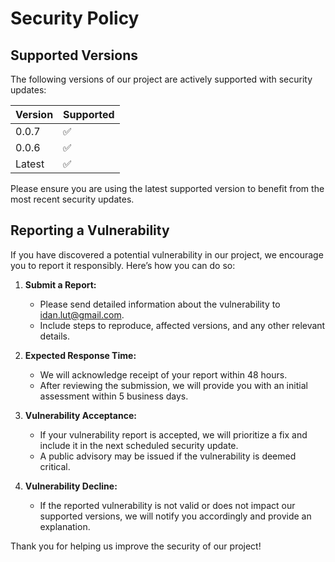 # Security Policy

## Supported Versions

The following versions of our project are actively supported with security updates:

| Version | Supported          |
| ------- | ------------------ |
| 0.0.7   | :white_check_mark: |
| 0.0.6   | :white_check_mark: |
| Latest  | :white_check_mark: |

Please ensure you are using the latest supported version to benefit from the most recent security updates.

## Reporting a Vulnerability

If you have discovered a potential vulnerability in our project, we encourage you to report it responsibly. Here’s how you can do so:

1. **Submit a Report:**
   - Please send detailed information about the vulnerability to [idan.lut@gmail.com](mailto:idan.lut@gmail.com).
   - Include steps to reproduce, affected versions, and any other relevant details.

2. **Expected Response Time:**
   - We will acknowledge receipt of your report within 48 hours.
   - After reviewing the submission, we will provide you with an initial assessment within 5 business days.

3. **Vulnerability Acceptance:**
   - If your vulnerability report is accepted, we will prioritize a fix and include it in the next scheduled security update.
   - A public advisory may be issued if the vulnerability is deemed critical.

4. **Vulnerability Decline:**
   - If the reported vulnerability is not valid or does not impact our supported versions, we will notify you accordingly and provide an explanation.

Thank you for helping us improve the security of our project!
